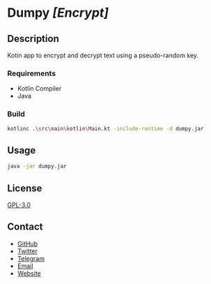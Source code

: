 # Dumpy *[Encrypt]*
## Description
Kotin app to encrypt and decrypt text using a pseudo-random key.

### Requirements
- Kotlin Compiler
- Java
### Build
```bash
kotlinc .\src\main\kotlin\Main.kt -include-runtime -d dumpy.jar
```
## Usage
```bash
java -jar dumpy.jar
```
## License
[GPL-3.0](https://www.google.com/url?sa=t&rct=j&q=&esrc=s&source=web&cd=&cad=rja&uact=8&ved=2ahUKEwi-hOPKnvr5AhVZxTgGHTvzDaMQFnoECAUQAQ&url=https%3A%2F%2Fwww.gnu.org%2Flicenses%2Fgpl-3.0.en.html&usg=AOvVaw10bxkQaeimljqo7-w-lKIy)
## Contact
- [GitHub](https://github.com/dumpydev)
- [Twitter](https://twitter.com/dumpyauuugh)
- [Telegram](https://t.me/AndyWang14)
- [Email](mailto:andy@dumpyy.xyz)
- [Website](https://dumpyy.xyz)

